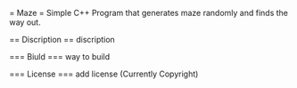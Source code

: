 = Maze =
Simple C++ Program that generates maze randomly and finds the way out.

== Discription ==
discription

=== Biuld ===
way to build

=== License ===
add license (Currently Copyright)